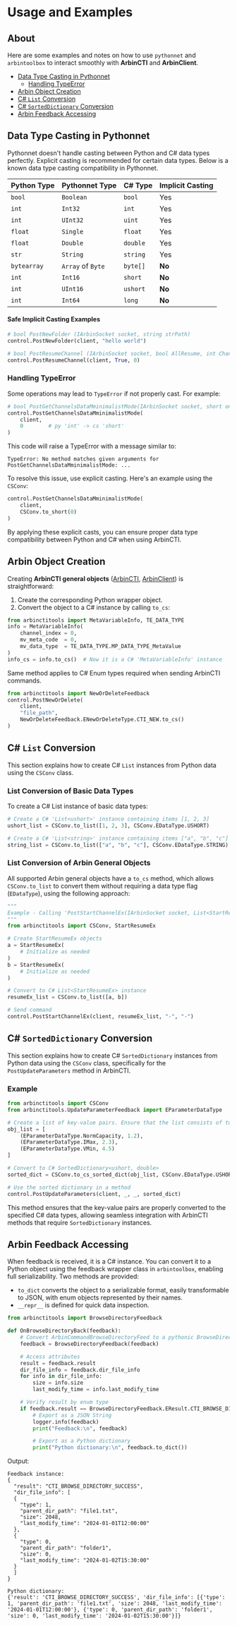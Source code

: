 # Usage and Examples
## About
Here are some examples and notes on how to use `pythonnet` and `arbintoolbox` to interact smoothly with **ArbinCTI** and **ArbinClient**.

- [Data Type Casting in Pythonnet](#data-type-casting-in-pythonnet)
  - [Handling TypeError](#handling-typeerror)
- [Arbin Object Creation](#arbin-object-creation)
- [C# `List` Conversion](#c-list-conversion)
- [C# `SortedDictionary` Conversion](#c-sorteddictionary-conversion)
- [Arbin Feedback Accessing](#arbin-feedback-accessing)

## Data Type Casting in Pythonnet
Pythonnet doesn't handle casting between Python and C# data types perfectly. Explicit casting is recommended for certain data types. Below is a known data type casting compatibility in Pythonnet.

| Python Type | Pythonnet Type    | C# Type  | Implicit Casting       |
|-------------|-------------------|----------|------------------------|
| `bool`      | `Boolean`         | `bool`   | Yes                    |
| `int`       | `Int32`           | `int`    | Yes                    |
| `int`       | `UInt32`          | `uint`   | Yes                    |
| `float`     | `Single`          | `float`  | Yes                    |
| `float`     | `Double`          | `double` | Yes                    |
| `str`       | `String`          | `string` | Yes                    |
| `bytearray` | `Array` of `Byte` | `byte[]` | **No**                 |
| `int`       | `Int16`           | `short`  | **No**                 |
| `int`       | `UInt16`          | `ushort` | **No**                 |
| `int`       | `Int64`           | `long`   | **No**                 |


#### Safe Implicit Casting Examples
```python
# bool PostNewFolder (IArbinSocket socket, string strPath)
control.PostNewFolder(client, "hello world")

# bool PostResumeChannel (IArbinSocket socket, bool AllResume, int ChannelIndex) 
control.PostResumeChannel(client, True, 0)
```

### Handling TypeError
Some operations may lead to `TypeError` if not properly cast. For example:
```python
# bool PostGetChannelsDataMminimalistMode(IArbinSocket socket, short onlyGetChannelNumber = -1)
control.PostGetChannelsDataMminimalistMode(
    client,
    0        # py 'int' -> cs 'short'
) 
```
This code will raise a TypeError with a message similar to:
```
TypeError: No method matches given arguments for PostGetChannelsDataMminimalistMode: ...
```

To resolve this issue, use explicit casting. Here's an example using the `CSConv`:
```python
control.PostGetChannelsDataMminimalistMode(
    client,   
    CSConv.to_short(0)
) 
```
By applying these explicit casts, you can ensure proper data type compatibility between Python and C# when using ArbinCTI.

## Arbin Object Creation
Creating **ArbinCTI general objects** ([ArbinCTI](https://github.com/shoufang-w-arbin/Arbin-Toolbox-Python/blob/arbinctitools/README.md#general-objects), [ArbinClient](https://github.com/shoufang-w-arbin/Arbin-Toolbox-Python/blob/arbinclienttools/README.md#general-objects)) is straightforward:
1. Create the corresponding Python wrapper object. 
2. Convert the object to a C# instance by calling `to_cs`:

```python
from arbinctitools import MetaVariableInfo, TE_DATA_TYPE
info = MetaVariableInfo(
    channel_index = 0,
    mv_meta_code  = 0,
    mv_data_type  = TE_DATA_TYPE.MP_DATA_TYPE_MetaValue
)
info_cs = info.to_cs()  # Now it is a C# 'MetaVariableInfo' instance
```

Same method applies to C# Enum types required when sending ArbinCTI commands.
```python
from arbinctitools import NewOrDeleteFeedback
control.PostNewOrDelete(
    client, 
    "file_path", 
    NewOrDeleteFeedback.ENewOrDeleteType.CTI_NEW.to_cs()
)
```

## C# `List` Conversion
This section explains how to create C# `List` instances from Python data using the `CSConv` class.

### List Conversion of Basic Data Types
To create a C# List instance of basic data types:
```python
# Create a C# 'List<ushort>' instance containing items [1, 2, 3]
ushort_list = CSConv.to_list([1, 2, 3], CSConv.EDataType.USHORT)

# Create a C# 'List<string>' instance containing items ["a", "b", "c"]
string_list = CSConv.to_list(["a", "b", "c"], CSConv.EDataType.STRING)
```

### List Conversion of Arbin General Objects
All supported Arbin general objects have a `to_cs` method, which allows `CSConv.to_list` to convert them without requiring a data type flag (`EDataType`), using the following approach:
```python
"""
Example - Calling 'PostStartChannelEx(IArbinSocket socket, List<StartResumeEx> resumeEx, string Creators, string Comments)'
"""
from arbinctitools import CSConv, StartResumeEx

# Create StartResumeEx objects
a = StartResumeEx(
    # Initialize as needed
)
b = StartResumeEx(
    # Initialize as needed
)

# Convert to C# List<StartResumeEx> instance
resumeEx_list = CSConv.to_list([a, b])

# Send command
control.PostStartChannelEx(client, resumeEx_list, "-", "-")
```

## C# `SortedDictionary` Conversion
This section explains how to create C# `SortedDictionary` instances from Python data using the `CSConv` class, specifically for the `PostUpdateParameters` method in ArbinCTI.

### Example

```python
from arbinctitools import CSConv
from arbinctitools.UpdateParameterFeedback import EParameterDataType

# Create a list of key-value pairs. Ensure that the list consists of tuples, each of size 2.
obj_list = [
    (EParameterDataType.NormCapacity, 1.2), 
    (EParameterDataType.IMax, 2.3), 
    (EParameterDataType.VMin, 4.5)
]

# Convert to C# SortedDictionary<ushort, double>
sorted_dict = CSConv.to_cs_sorted_dict(obj_list, CSConv.EDataType.USHORT, CSConv.EDataType.DOUBLE)

# Use the sorted dictionary in a method
control.PostUpdateParameters(client, _, _, sorted_dict)
```

This method ensures that the key-value pairs are properly converted to the specified C# data types, allowing seamless integration with ArbinCTI methods that require `SortedDictionary` instances.

## Arbin Feedback Accessing
When feedback is received, it is a C# instance. You can convert it to a Python object using the feedback wrapper class in `arbintoolbox`, enabling full serializability. Two methods are provided:
- `to_dict` converts the object to a serializable format, easily transformable to JSON, with enum objects represented by their names.
- `__repr__` is defined for quick data inspection.

```python
from arbinctitools import BrowseDirectoryFeedback

def OnBrowseDirectoryBack(feedback):
    # Convert ArbinCommandBrowseDirectoryFeed to a pythonic BrowseDirectoryFeedback
    feedback = BrowseDirectoryFeedback(feedback)

    # Access attributes
    result = feedback.result
    dir_file_info = feedback.dir_file_info
    for info in dir_file_info:
        size = info.size
        last_modify_time = info.last_modify_time

    # Verify result by enum type
    if feedback.result == BrowseDirectoryFeedback.EResult.CTI_BROWSE_DIRECTORY_SUCCESS:
        # Export as a JSON String
        logger.info(feedback)
        print("Feedback:\n", feedback)

        # Export as a Python dictionary
        print("Python dictionary:\n", feedback.to_dict())
```

Output:
```
Feedback instance:
{
  "result": "CTI_BROWSE_DIRECTORY_SUCCESS",
  "dir_file_info": [
  {
    "type": 1,
    "parent_dir_path": "file1.txt",
    "size": 2048,
    "last_modify_time": "2024-01-01T12:00:00"
  },
  {
    "type": 0,
    "parent_dir_path": "folder1",
    "size": 0,
    "last_modify_time": "2024-01-02T15:30:00"
  }
  ]
}

Python dictionary:
{'result': 'CTI_BROWSE_DIRECTORY_SUCCESS', 'dir_file_info': [{'type': 1, 'parent_dir_path': 'file1.txt', 'size': 2048, 'last_modify_time': '2024-01-01T12:00:00'}, {'type': 0, 'parent_dir_path': 'folder1', 'size': 0, 'last_modify_time': '2024-01-02T15:30:00'}]}
```
